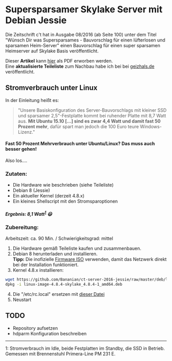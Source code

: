 # Supersparsamer Skylake Server mit Debian Jessie

Die Zeitschrift c't hat in Ausgabe 08/2016 (ab Seite 100) unter dem Titel "Wünsch Dir was Supersparsames -
Bauvorschlag für einen lüfterlosen und sparsamen Heim-Server" einen Bauvorschlag für einen super sparsamen Heimserver auf Skylake Basis veröffentlicht.

Dieser **Artikel** kann [hier](http://heise.de/-3151451) als PDF erworben werden.<br>
Eine **aktualisierte Teileliste** zum Nachbau habe ich bei bei [geizhals.de](http://geizhals.de/?cat=WL-718937) veröffentlicht.

## Stromverbrauch unter Linux
In der Einleitung heißt es:
> "Unsere Basiskonfiguration des Server-Bauvorschlags mit kleiner SSD und sparsamer 2,5"-Festplatte kommt bei ruhender Platte mit 8,7 Watt aus. **Mit Ubuntu 15.10 [...] sind es zwar 4,4 Watt und damit fast 50 Prozent mehr**, dafür spart man jedoch die 100 Euro teure Windows-Lizenz."

#### Fast 50 Prozent Mehrverbrauch unter Ubuntu/Linux? Das muss auch besser gehen!

Also los....

### Zutaten:

 * Die Hardware wie beschrieben (siehe Teileliste)
 * Debian 8 (Jessie)
 * Ein aktueller Kernel (derzeit 4.8.x)
 * Ein kleines Shellscript mit den Stromsparoptionen


##### Ergebnis: 8,1 Watt<sup>[1](#stromverbrauch)</sup> :smiley:

### Zubereitung:

Arbeitszeit: ca. 90 Min. / Schwierigkeitsgrad: mittel

1. Die Hardware gemäß Teileliste kaufen und zusammenbauen.
2. Debian 8 herunterladen und installieren.<br>**Tipp:** Die inofizielle [Firmware ISO](http://cdimage.debian.org/cdimage/unofficial/non-free/cd-including-firmware/8.6.0+nonfree/amd64/iso-cd/) verwenden, damit das Netzwerk direkt bei der Installation funktioniert.
3. Kernel 4.8.x installieren:
```bash
wget https://github.com/Bananian/ct-server-2016-jessie/raw/master/deb/linux-image-4.8.4-skylake_4.8.4-1_amd64.deb
dpkg -i linux-image-4.8.4-skylake_4.8.4-1_amd64.deb
``` 
4. Die "/etc/rc.local" ersetzen mit [dieser Datei](etc/rc.local)
5. Neustart

## TODO
* Repository aufsetzen
* hdparm Konfiguration beschreiben

---
<a name="stromverbrauch">1</a>: Stromverbrauch im Idle, beide Festplatten im Standby, die SSD in Betrieb. Gemessen mit Brennenstuhl Primera-Line PM 231 E.
